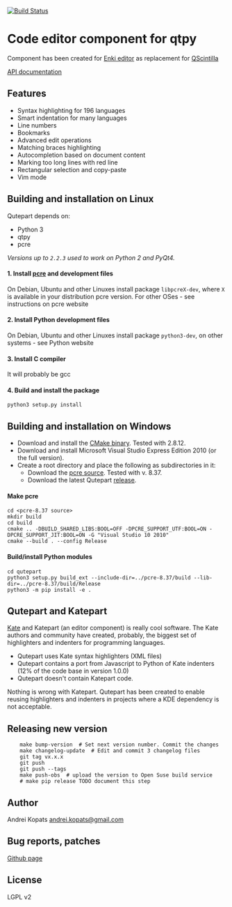 [![Build Status](https://travis-ci.org/andreikop/qutepart.svg?branch=master)](https://travis-ci.org/andreikop/qutepart)

# Code editor component for qtpy

Component has been created for [Enki editor](http://enki-editor.org) as replacement for [QScintilla](http://www.riverbankcomputing.com/software/qscintilla/intro)

[API documentation](https://qutepart.readthedocs.org/en/latest/)

## Features
* Syntax highlighting for 196 languages
* Smart indentation for many languages
* Line numbers
* Bookmarks
* Advanced edit operations
* Matching braces highlighting
* Autocompletion based on document content
* Marking too long lines with red line
* Rectangular selection and copy-paste
* Vim mode

## Building and installation on Linux

Qutepart depends on:

* Python 3
* qtpy
* pcre

_Versions up to `2.2.3` used to work on Python 2 and PyQt4._

#### 1. Install [pcre](http://www.pcre.org/) and development files
On Debian, Ubuntu and other Linuxes install package `libpcreX-dev`, where `X` is available in your distribution pcre version.
For other OSes - see instructions on pcre website

#### 2. Install Python development files
On Debian, Ubuntu and other Linuxes install package `python3-dev`, on other systems - see Python website

#### 3. Install C compiler
It will probably be gcc

#### 4. Build and install the package
`python3 setup.py install`

## Building and installation on Windows

* Download and install the [CMake binary](http://www.cmake.org/). Tested with 2.8.12.
* Download and install Microsoft Visual Studio Express Edition 2010 (or the full version).
* Create a root directory and place the following as subdirectories in it:
    - Download the [pcre source](http://www.pcre.org/). Tested with v. 8.37.
    - Download the latest Qutepart [release](https://github.com/andreikop/qutepart/releases).

#### Make pcre
    cd <pcre-8.37 source>
    mkdir build
    cd build
    cmake .. -DBUILD_SHARED_LIBS:BOOL=OFF -DPCRE_SUPPORT_UTF:BOOL=ON -DPCRE_SUPPORT_JIT:BOOL=ON -G "Visual Studio 10 2010"
    cmake --build . --config Release

#### Build/install Python modules
    cd qutepart
    python3 setup.py build_ext --include-dir=../pcre-8.37/build --lib-dir=../pcre-8.37/build/Release
    python3 -m pip install -e .

## Qutepart and Katepart
[Kate](http://kate-editor.org/) and Katepart (an editor component) is really cool software. The Kate authors and community have created, probably, the biggest set of highlighters and indenters for programming languages.

* Qutepart uses Kate syntax highlighters (XML files)
* Qutepart contains a port from Javascript to Python of Kate indenters (12% of the code base in version 1.0.0)
* Qutepart doesn't contain Katepart code.

Nothing is wrong with Katepart. Qutepart has been created to enable reusing highlighters and indenters in projects where a KDE dependency is not acceptable.

## Releasing new version
```
    make bump-version  # Set next version number. Commit the changes
    make changelog-update  # Edit and commit 3 changelog files
    git tag vx.x.x
    git push
    git push --tags
    make push-obs  # upload the version to Open Suse build service
    # make pip release TODO document this step
```


## Author
Andrei Kopats
[andrei.kopats@gmail.com](mailto:andrei.kopats@gmail.com)


## Bug reports, patches
[Github page](https://github.com/andreikop/qutepart)

## License
LGPL v2
